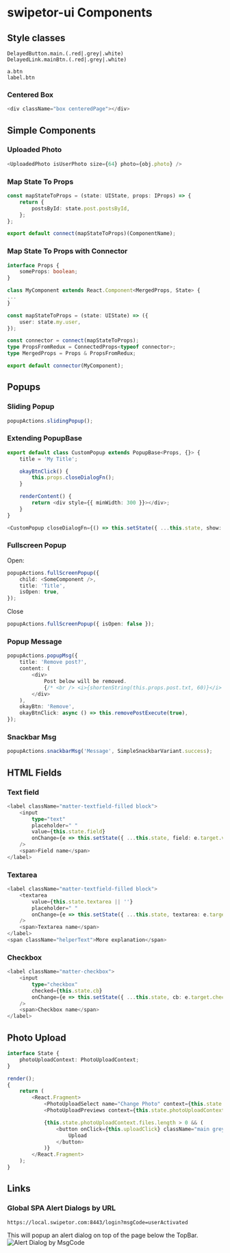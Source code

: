 # swipetor-ui Components

## Style classes

```
DelayedButton.main.(.red|.grey|.white)
DelayedLink.mainBtn.(.red|.grey|.white)

a.btn
label.btn
```

### Centered Box

```typescript jsx
<div className="box centeredPage"></div>
```

## Simple Components

### Uploaded Photo

```typescript jsx
<UploadedPhoto isUserPhoto size={64} photo={obj.photo} />
```

### Map State To Props

```typescript jsx
const mapStateToProps = (state: UIState, props: IProps) => {
	return {
		postsById: state.post.postsById,
	};
};

export default connect(mapStateToProps)(ComponentName);
```

### Map State To Props with Connector

```typescript jsx
interface Props {
	someProps: boolean;
}

class MyComponent extends React.Component<MergedProps, State> {
...
}

const mapStateToProps = (state: UIState) => ({
	user: state.my.user,
});

const connector = connect(mapStateToProps);
type PropsFromRedux = ConnectedProps<typeof connector>;
type MergedProps = Props & PropsFromRedux;

export default connector(MyComponent);
```

## Popups

### Sliding Popup

```typescript jsx
popupActions.slidingPopup();
```

### Extending PopupBase

```typescript jsx
export default class CustomPopup extends PopupBase<Props, {}> {
	title = 'My Title';

	okayBtnClick() {
		this.props.closeDialogFn();
	}

	renderContent() {
		return <div style={{ minWidth: 300 }}></div>;
	}
}

<CustomPopup closeDialogFn={() => this.setState({ ...this.state, show: false })} isOpen={this.state.show} />;
```

### Fullscreen Popup

Open:

```typescript jsx
popupActions.fullScreenPopup({
	child: <SomeComponent />,
	title: 'Title',
	isOpen: true,
});
```

Close

```typescript jsx
popupActions.fullScreenPopup({ isOpen: false });
```

### Popup Message

```typescript jsx
popupActions.popupMsg({
	title: 'Remove post?',
	content: (
		<div>
			Post below will be removed.
			{/* <br /> <i>{shortenString(this.props.post.txt, 60)}</i> */}
		</div>
	),
	okayBtn: 'Remove',
	okayBtnClick: async () => this.removePostExecute(true),
});
```

### Snackbar Msg

```typescript jsx
popupActions.snackbarMsg('Message', SimpleSnackbarVariant.success);
```

## HTML Fields

### Text field

```typescript jsx
<label className="matter-textfield-filled block">
	<input
		type="text"
		placeholder=" "
		value={this.state.field}
		onChange={e => this.setState({ ...this.state, field: e.target.value })}
	/>
	<span>Field name</span>
</label>
```

### Textarea

```typescript jsx
<label className="matter-textfield-filled block">
    <textarea
		value={this.state.textarea || ''}
		placeholder=" "
		onChange={e => this.setState({ ...this.state, textarea: e.target.value })}
	/>
	<span>Textarea name</span>
</label>
<span className="helperText">More explanation</span>
```

### Checkbox

```typescript jsx
<label className="matter-checkbox">
	<input
		type="checkbox"
		checked={this.state.cb}
		onChange={e => this.setState({ ...this.state, cb: e.target.checked })}
	/>
	<span>Checkbox name</span>
</label>
```

## Photo Upload

```typescript jsx
interface State {
	photoUploadContext: PhotoUploadContext;
}

render();
{
	return (
		<React.Fragment>
			<PhotoUploadSelect name="Change Photo" context={this.state.photoUploadContext} />
			<PhotoUploadPreviews context={this.state.photoUploadContext} />

			{this.state.photoUploadContext.files.length > 0 && (
				<button onClick={this.uploadClick} className="main grey">
					Upload
				</button>
			)}
		</React.Fragment>
	);
}
```

## Links

### Global SPA Alert Dialogs by URL

```
https://local.swipetor.com:8443/login?msgCode=userActivated
```

This will popup an alert dialog on top of the page below the TopBar.
![Alert Dialog by MsgCode](./_docs/AlertDialogMsgCode.jpg 'Alert Dialog by MsgCode')
